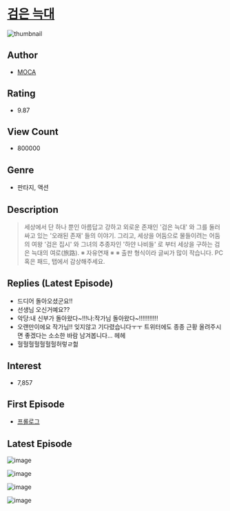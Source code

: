 # [검은 늑대](https://comic.naver.com/bestChallenge/list?titleId=613627)
![thumbnail](https://image-comic.pstatic.net/user_contents_data/challenge_comic/2023/05/20/150561/upload_4050817656896434745_480x623.jpeg)

## Author
- [MOCA](https://comic.naver.com/artistTitle?id=150561)

## Rating
- 9.87

## View Count
- 800000

## Genre
- 판타지, 액션

## Description
> 세상에서 단 하나 뿐인 아름답고 강하고 외로운 존재인 '검은 늑대' 와 그를 둘러싸고 있는 '오래된 존재' 들의 이야기. 그리고, 세상을 어둠으로 물들이려는 어둠의 여왕 '검은 집시' 와 그녀의 추종자인 '하얀 나비들' 로 부터 세상을 구하는 검은 늑대의 여로(旅路). ※ 자유연재 ※ ※ 출판 형식이라 글씨가 많이 작습니다. PC 혹은 패드, 탭에서 감상해주세요.

## Replies (Latest Episode)
- 드디어 돌아오셨군요!!
- 선생님 오신거예요??
- 악당:내 신부가 돌아왔다~!!!나:작가님 돌아왔다~!!!!!!!!!!!
- 오랜만이에요 작가님!! 잊지않고 기다렸습니다ㅜㅜ 트위터에도 종종 근황 올려주시면 좋겠다는 소소한 바람 남겨봅니다... 헤헤
- 헐헐헐헐헐헐헐허렇ㄹ헗

## Interest
- 7,857

## First Episode
- [프롤로그](https://comic.naver.com/bestChallenge/detail?titleId=613627&no=1)

## Latest Episode
![image](https://image-comic.pstatic.net/user_contents_data/challenge_comic/2023/02/04/150561/upload_7378357665575101026.jpeg)

![image](https://image-comic.pstatic.net/user_contents_data/challenge_comic/2023/02/04/150561/upload_4063481835332122980.jpeg)

![image](https://image-comic.pstatic.net/user_contents_data/challenge_comic/2023/02/04/150561/upload_3473745605371126320.jpeg)

![image](https://image-comic.pstatic.net/user_contents_data/challenge_comic/2023/02/04/150561/upload_7364854580504782392.jpeg)
